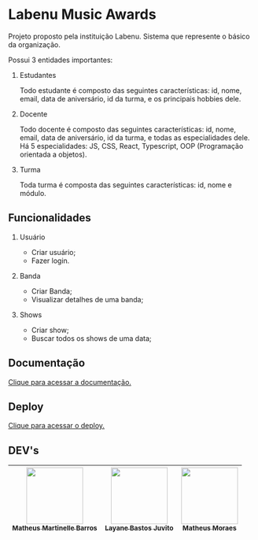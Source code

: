 # Labenu Music Awards

Projeto proposto pela instituição Labenu.
Sistema que represente o básico da organização.

Possui 3 entidades importantes:

 1. Estudantes

       Todo estudante é composto das seguintes características: id, nome, email, data de aniversário, id da turma, e os principais hobbies dele.

 2. Docente

       Todo docente é composto das seguintes características: id, nome, email, data de aniversário, id da turma, e todas as especialidades dele. Há 5 especialidades: JS, CSS, React, Typescript, OOP (Programação orientada a objetos).

 3. Turma
 
       Toda turma é composta das seguintes características: id, nome e módulo.


## Funcionalidades

1. Usuário
    - Criar usuário;
    - Fazer login.

2. Banda
    - Criar Banda;
    - Visualizar detalhes de uma banda;

3. Shows
    - Criar show;
    - Buscar todos os shows de uma data;

## Documentação

[Clique para acessar a documentação.](https://documenter.getpostman.com/view/20351968/UzQxMPeE)

## Deploy

[Clique para acessar o deploy.](https://lamashaw4.herokuapp.com/)

## DEV's

| [<img src="https://avatars.githubusercontent.com/u/98998030?v=4" width=115><br><sub>Matheus Martinelle Barros</sub>](https://github.com/MatthsMB) | [<img src="https://avatars.githubusercontent.com/u/50851374?v=4" width=115><br><sub>Layane Bastos Juvito</sub>](https://github.com/LayaneB) | [<img src="https://avatars.githubusercontent.com/u/98968318?v=4" width=115><br><sub>Matheus Moraes</sub>](https://github.com/matesuboy) |  
| :---: | :---: | :---: |
